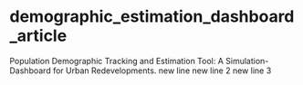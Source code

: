 # demographic_estimation_dashboard_article
Population Demographic Tracking and Estimation Tool: A Simulation-Dashboard for Urban Redevelopments.
new line
new line 2
new line 3
